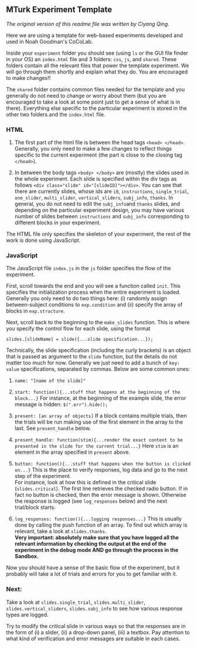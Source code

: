 
## MTurk Experiment Template
*The original version of this readme file was written by Ciyang Qing.*

Here we are using a template for web-based experiments developed and used in Noah Goodman's CoCoLab.

Inside your `experiment` folder you should see (using `ls` or the GUI file finder in your OS) an `index.html` file and 3 folders: `css`, `js`, and `shared`. These folders contain all the relevant files that power the template experiment.
We will go through them shortly and explain what they do. You are encouraged to make changes!!

The `shared` folder contains common files needed for the template and you generally do not need to change or worry about them (but you are encouraged to take a look at some point just to get a sense of what is in there). Everything else specific to the particular experiment is stored in the other two folders and the `index.html` file.

### HTML

1. The first part of the html file is between the head tags `<head> </head>`. Generally, you only need to make a few changes to reflect things specific to the current experiment (the part is close to the closing tag `</head>`).  

2. In between the body tags `<body> </body>` are (mostly) the slides used in the whole experiment. Each slide is specified within the div tags as follows `<div class="slide" id="[slideID]"></div>`. You can see that there are currently slides, whose ids are `i0`, `instructions`, `single_trial`, `one_slider`, `multi_slider`, `vertical_sliders`, `subj_info`, `thanks`.
In general, you do not need to edit the `subj_info`and
`thanks` slides, and depending on the particular experiment design, you may have various number of slides between `instructions` and `subj_info` corresponding to different blocks in your experiment.

The HTML file only specifies the skeleton of your experiment, the rest of the work is done using JavaScript.

### JavaScript

The JavaScript file `index.js` in the  `js` folder specifies the flow of the experiment.

First, scroll towards the end and you will see a function called `init`.
This specifies the initialization process when the entire experiment is loaded. Generally you only need to do two things here: (i) randomly assign between-subject conditions to `exp.condition` and (ii) specify the array of blocks in `exp.structure`.

Next, scroll back to the beginning to the `make_slides` function.
This is where you specify the control flow for
 each slide, using the format
 ```
 slides.[slideName] = slide({...slide specification...});
 ```

Technically, the slide specification (including the curly brackets) is an object that is passed
 as argument to the `slide` function,
but the details do not matter too much for now.
Generally we just need to add a bunch of  `key: value` specifications, separated by commas.
Below are some common ones:

1. `name: "[name of the slide]"`

2. `start: function(){...stuff that happens at the beginning of the block...}` For instance, at
 the beginning of the example slide,
 the error message is hidden: `$(".err").hide();`

3. `present: [an array of objects]` If a block contains multiple trials, then the trials will
 be run making use of the first element in the array to the last. See `present_handle` below.

4. `present_handle: function(stim){...render the exact content to be presented in the slide for the current trial...}` Here `stim` is an element in the array specified in `present` above.

5.  `button: function(){...stuff that happens when the button is clicked on...}` This is the place to verify responses, log data and go to the next step of the experiment.  
For instance, look at how this is defined
 in the critical slide (`slides.critical`).
The first line retrieves the checked radio button. If in fact no button is checked, then
 the error message is shown. Otherwise the response is logged (see `log_responses` below) and the next trial/block starts.  


6. `log_responses: function(){...logging responses...}` This is usually done by calling the push function of an array.
To find out which array is relevant, take a look at `slides.thanks`.  
**Very important: absolutely make sure that you have logged all the relevant information by checking the output at the end of the experiment in the debug mode AND go through the process in the Sandbox.**

Now you should have a sense of the basic flow of the experiment, but it probably will take a lot of trials and errors for you to get familiar with it.

### Next:
Take a look at `slides.single_trial`, `slides.multi_slider`, `slides.vertical_sliders`, `slides.subj_info` to see how various response types are logged.

Try to modify the critical slide in various ways so that the responses are in the form of (i) a slider, (ii) a drop-down panel, (iii) a textbox. Pay attention to what kind of verification and error messages are suitable in each cases.
